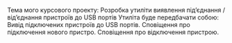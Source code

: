 Тема мого курсового проекту: Розробка утиліти виявлення під’єднання / від’єднання пристроїв до USB портів
Утиліта буде передбачати собою:
Вивід підключених пристроїв до USB портів.
Сповіщення про підключення нового пристро.
Сповіщення про відключення пристрою.

